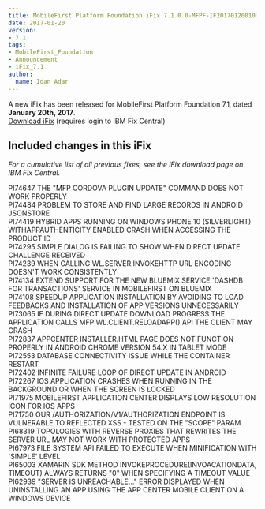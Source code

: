 ```yaml
---
title: MobileFirst Platform Foundation iFix 7.1.0.0-MFPF-IF201701200103 released
date: 2017-01-20
version:
- 7.1
tags:
- MobileFirst_Foundation
- Announcement
- iFix_7.1
author:
  name: Idan Adar 
---
```

A new iFix has been released for MobileFirst Platform Foundation 7.1, dated **January 20th, 2017**.  
[Download iFix](http://www.ibm.com/support/fixcentral/swg/quickorder?parent=ibm%7EOther%2Bsoftware&product=ibm/Other+software/IBM+MobileFirst+Platform+Foundation&release=7.1.0.0&platform=All&function=all&source=fc) (requires login to IBM Fix Central)

## Included changes in this iFix
*For a cumulative list of all previous fixes, see the iFix download page on IBM Fix Central.*

PI74647 THE "MFP CORDOVA PLUGIN UPDATE" COMMAND DOES NOT WORK PROPERLY  
PI74484 PROBLEM TO STORE AND FIND LARGE RECORDS IN ANDROID JSONSTORE  
PI74419 HYBRID APPS RUNNING ON WINDOWS PHONE 10 (SILVERLIGHT) WITHAPPAUTHENTICITY ENABLED CRASH WHEN ACCESSING THE PRODUCT ID  
PI74295 SIMPLE DIALOG IS FAILING TO SHOW WHEN DIRECT UPDATE CHALLENGE RECEIVED  
PI74239 WHEN CALLING WL.SERVER.INVOKEHTTP URL ENCODING DOESN'T WORK CONSISTENTLY  
PI74134 EXTEND SUPPORT FOR THE NEW BLUEMIX SERVICE 'DASHDB FOR TRANSACTIONS' SERVICE IN MOBILEFIRST ON BLUEMIX  
PI74108 SPEEDUP APPLICATION INSTALLATION BY AVOIDING TO LOAD FEEDBACKS AND INSTALLATION OF APP VERSIONS UNNECESSARILY  
PI73065 IF DURING DIRECT UPDATE DOWNLOAD PROGRESS THE APPLICATION CALLS MFP WL.CLIENT.RELOADAPP() API THE CLIENT MAY CRASH  
PI72837 APPCENTER INSTALLER.HTML PAGE DOES NOT FUNCTION PROPERLY IN ANDROID CHROME VERSION 54.X IN TABLET MODE  
PI72553 DATABASE CONNECTIVITY ISSUE WHILE THE CONTAINER RESTART  
PI72402 INFINITE FAILURE LOOP OF DIRECT UPDATE IN ANDROID  
PI72267 IOS APPLICATION CRASHES WHEN RUNNING IN THE BACKGROUND OR WHEN THE SCREEN IS LOCKED  
PI71975 MOBILEFIRST APPLICATION CENTER DISPLAYS LOW RESOLUTION ICON FOR IOS APPS  
PI71750 OUR /AUTHORIZATION/V1/AUTHORIZATION ENDPOINT IS VULNERABLE TO REFLECTED XSS - TESTED ON THE "SCOPE" PARAM  
PI68319 TOPOLOGIES WITH REVERSE PROXIES THAT REWRITES THE SERVER URL MAY NOT WORK WITH PROTECTED APPS  
PI67973 FILE SYSTEM API FAILED TO EXECUTE WHEN MINIFICATION WITH  'SIMPLE' LEVEL  
PI65003 XAMARIN SDK METHOD INVOKEPROCEDURE(INVOACATIONDATA, TIMEOUT) ALWAYS RETURNS "0" WHEN SPECIFYING A TIMEOUT VALUE  
PI62939 "SERVER IS UNREACHABLE..." ERROR DISPLAYED WHEN UNINSTALLING AN APP USING THE APP CENTER MOBILE CLIENT ON A WINDOWS DEVICE  
